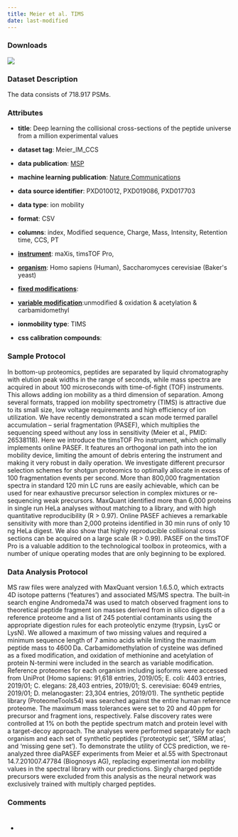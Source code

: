 ```yaml
---
title: Meier et al. TIMS
date: last-modified
---
```


### Downloads
[![](https://img.shields.io/badge/download-full%20dataset-008080?style=flat-square)](https://github.com/ProteomicsML/ProteomicsML/raw/main/datasets/ionmobility/Meier_IM_CCS/combined_sm.zip)

### Dataset Description
The data consists of 718.917 PSMs.

### Attributes
- **title**: Deep learning the collisional cross-sections of the peptide universe from a million experimental values
- **dataset tag**: Meier_IM_CCS
- **data publication**: [MSP](https://doi.org/10.1074/mcp.tir118.000900)
- **machine learning publication**: [Nature Communications](https://doi.org/10.1038/s41467-021-21352-8)
- **data source identifier**: PXD010012, PXD019086, PXD017703


- **data type**: ion mobility
- **format**: CSV
- **columns**: index, Modified sequence, Charge, Mass, Intensity, Retention time, CCS, PT
- **[instrument]**: maXis, timsTOF Pro, 
- **[organism]**: Homo sapiens (Human), Saccharomyces cerevisiae (Baker's yeast)
- **[fixed modifications]**: <unknown>
- **[variable modification]**:unmodified & oxidation & acetylation & carbamidomethyl
- **ionmobility type**: TIMS
- **css calibration compounds**: <unknown>


### Sample Protocol
In bottom-up proteomics, peptides are separated by liquid chromatography with elution
peak widths in the range of seconds, while mass spectra are acquired in about 100 microseconds
with time-of-fight (TOF) instruments. This allows adding ion mobility as a third dimension of
separation. Among several formats, trapped ion mobility spectrometry (TIMS) is attractive due
to its small size, low voltage requirements and high efficiency of ion utilization. We have
recently demonstrated a scan mode termed parallel accumulation – serial fragmentation (PASEF),
which multiplies the sequencing speed without any loss in sensitivity (Meier et al., PMID:
26538118). Here we introduce the timsTOF Pro instrument, which optimally implements online
PASEF. It features an orthogonal ion path into the ion mobility device, limiting the amount
of debris entering the instrument and making it very robust in daily operation. We investigate
different precursor selection schemes for shotgun proteomics to optimally allocate in excess
of 100 fragmentation events per second. More than 800,000 fragmentation spectra in standard
120 min LC runs are easily achievable, which can be used for near exhaustive precursor selection
in complex mixtures or re-sequencing weak precursors. MaxQuant identified more than 6,000 proteins
in single run HeLa analyses without matching to a library, and with high quantitative reproducibility
(R > 0.97). Online PASEF achieves a remarkable sensitivity with more than 2,000 proteins identified
in 30 min runs of only 10 ng HeLa digest. We also show that highly reproducible collisional cross
sections can be acquired on a large scale (R > 0.99). PASEF on the timsTOF Pro is a valuable addition
to the technological toolbox in proteomics, with a number of unique operating modes that are only
beginning to be explored.

### Data Analysis Protocol
MS raw files were analyzed with MaxQuant version 1.6.5.0, which extracts 4D isotope patterns
(‘features’) and associated MS/MS spectra. The built-in search engine Andromeda74 was used
to match observed fragment ions to theoretical peptide fragment ion masses derived from in
silico digests of a reference proteome and a list of 245 potential contaminants using the
appropriate digestion rules for each proteolytic enzyme (trypsin, LysC or LysN). We allowed
a maximum of two missing values and required a minimum sequence length of 7 amino acids while
limiting the maximum peptide mass to 4600 Da. Carbamidomethylation of cysteine was defined as
a fixed modification, and oxidation of methionine and acetylation of protein N-termini were
included in the search as variable modification. Reference proteomes for each organism including
isoforms were accessed from UniProt (Homo sapiens: 91,618 entries, 2019/05; E. coli: 4403 entries,
2019/01; C. elegans: 28,403 entries, 2019/01; S. cerevisiae: 6049 entries, 2019/01; D. melanogaster:
23,304 entries, 2019/01). The synthetic peptide library (ProteomeTools54) was searched against
the entire human reference proteome. The maximum mass tolerances were set to 20 and 40 ppm for
precursor and fragment ions, respectively. False discovery rates were controlled at 1% on both
the peptide spectrum match and protein level with a target-decoy approach. The analyses were
performed separately for each organism and each set of synthetic peptides (‘proteotypic set’,
‘SRM atlas’, and ‘missing gene set’). To demonstrate the utility of CCS prediction, we re-analyzed
three diaPASEF experiments from Meier et al.55 with Spectronaut 14.7.201007.47784 (Biognosys AG),
replacing experimental ion mobility values in the spectral library with our predictions. Singly
charged peptide precursors were excluded from this analysis as the neural network was exclusively
trained with multiply charged peptides.

### Comments
- #


[instrument]: https://www.ebi.ac.uk/ols/ontologies/ms/terms?iri=http%3A%2F%2Fpurl.obolibrary.org%2Fobo%2FMS_1000463
[organism]: https://www.ebi.ac.uk/ols/ontologies/ms/terms?iri=http%3A%2F%2Fpurl.obolibrary.org%2Fobo%2FOBI_0100026
[fixed modifications]: https://www.ebi.ac.uk/ols/ontologies/ms/terms?iri=http%3A%2F%2Fpurl.obolibrary.org%2Fobo%2FMS_1003021
[variable modification]: https://www.ebi.ac.uk/ols/ontologies/ms/terms?iri=http%3A%2F%2Fpurl.obolibrary.org%2Fobo%2FMS_1003022
[dissociation method]: https://www.ebi.ac.uk/ols/ontologies/ms/terms?iri=http%3A%2F%2Fpurl.obolibrary.org%2Fobo%2FMS_1000044
[collision energy]: https://www.ebi.ac.uk/ols/ontologies/ms/terms?iri=http%3A%2F%2Fpurl.obolibrary.org%2Fobo%2FMS_1000045 
[mass analyzer type]: https://www.ebi.ac.uk/ols/ontologies/ms/terms?iri=http%3A%2F%2Fpurl.obolibrary.org%2Fobo%2FMS_1000443&lang=en&viewMode=All&siblings=false
[chromatography separation]: https://www.ebi.ac.uk/ols/ontologies/ms/terms?iri=http%3A%2F%2Fpurl.obolibrary.org%2Fobo%2FMS_1002270&lang=en&viewMode=All&siblings=false
